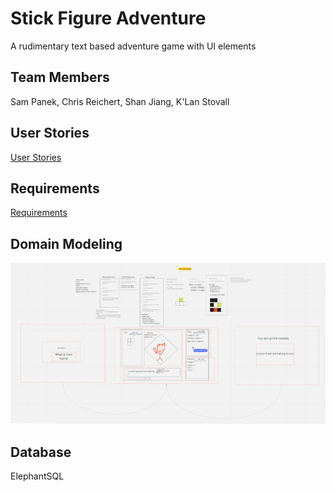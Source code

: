 # Stick Figure Adventure

A rudimentary text based adventure game with UI elements

## Team Members

Sam Panek, Chris Reichert, Shan Jiang, K'Lan Stovall

## User Stories

[User Stories](https://trello.com/b/rtBczQ4e/text-adventure)

## Requirements

[Requirements](requirements.md)

## Domain Modeling

![Wireframe](./images/FinalWireframe.png)

## Database

ElephantSQL

